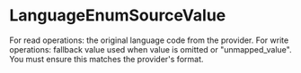 # LanguageEnumSourceValue

For read operations: the original language code from the provider. For write operations: fallback value used when value is omitted or "unmapped_value". You must ensure this matches the provider's format.

